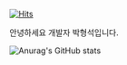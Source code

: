 
[![Hits](https://hits.seeyoufarm.com/api/count/incr/badge.svg?url=https%3A%2F%2Fgithub.com%2FHengSsg&count_bg=%234C40C4&title_bg=%23555555&icon=&icon_color=%23E7E7E7&title=hits&edge_flat=false)](https://hits.seeyoufarm.com)

안녕하세요 개발자 박형석입니다.

![Anurag's GitHub stats](https://github-readme-stats.vercel.app/api?username=HengSsg&theme=tokyonight&show_icons=true)
